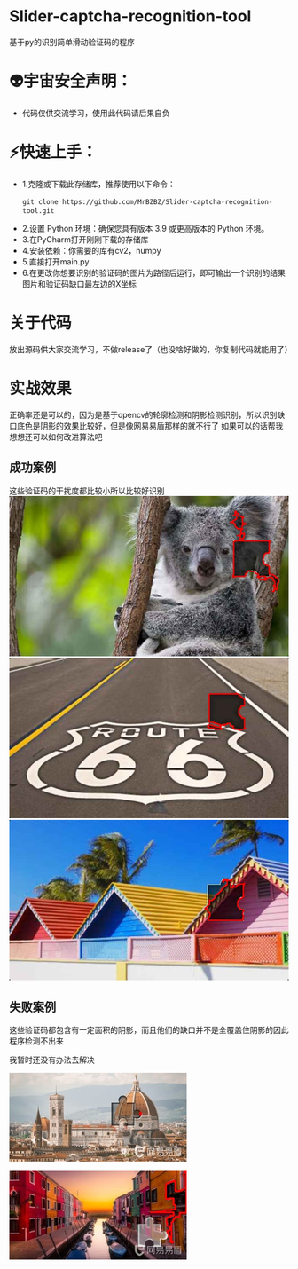 # Slider-captcha-recognition-tool
基于py的识别简单滑动验证码的程序
# 👽宇宙安全声明：
* 代码仅供交流学习，使用此代码请后果自负
# ⚡️快速上手：
* 1.克隆或下载此存储库，推荐使用以下命令：
   ```
   git clone https://github.com/MrBZBZ/Slider-captcha-recognition-tool.git
   ```
* 2.设置 Python 环境：确保您具有版本 3.9 或更高版本的 Python 环境。
* 3.在PyCharm打开刚刚下载的存储库
* 4.安装依赖：你需要的库有cv2，numpy
* 5.直接打开main.py
* 6.在更改你想要识别的验证码的图片为路径后运行，即可输出一个识别的结果图片和验证码缺口最左边的X坐标
# 关于代码
放出源码供大家交流学习，不做release了（也没啥好做的，你复制代码就能用了）
# 实战效果
正确率还是可以的，因为是基于opencv的轮廓检测和阴影检测识别，所以识别缺口底色是阴影的效果比较好，但是像网易易盾那样的就不行了
如果可以的话帮我想想还可以如何改进算法吧
## 成功案例
这些验证码的干扰度都比较小所以比较好识别
![ewe](output_image1.jpg "识别结果")
![ewe](output_image2.jpg "识别结果")
![ewe](output_image3.jpg "识别结果")
## 失败案例
这些验证码都包含有一定面积的阴影，而且他们的缺口并不是全覆盖住阴影的因此程序检测不出来

我暂时还没有办法去解决


![ewe](output_image4.jpg "识别失败结果")

![ewe](output_image5.jpg "识别失败结果")
